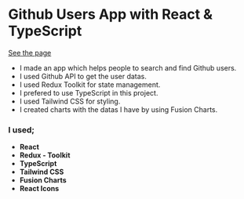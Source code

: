 # Github Users App with React & TypeScript

[See the page](https://github-users.vercel.app/)

* I made an app which helps people to search and find Github users.
* I used Github API to get the user datas.
* I used Redux Toolkit for state management. 
* I prefered to use TypeScript in this project.
* I used Tailwind CSS for styling.
* I created charts with the datas I have by using Fusion Charts.

### I used;
  - <b>React</b>
  - <b>Redux - Toolkit</b>
  - <b>TypeScript</b>
  - <b>Tailwind CSS</b>
  - <b>Fusion Charts</b>
  - <b>React Icons</b>